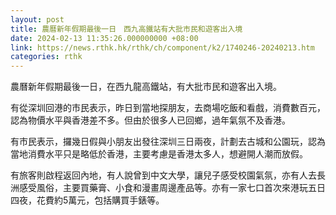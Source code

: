 ```yaml
---
layout: post
title: 農曆新年假期最後一日　西九高鐵站有大批市民和遊客出入境
date: 2024-02-13 11:35:26.000000000 +08:00
link: https://news.rthk.hk/rthk/ch/component/k2/1740246-20240213.htm
categories: rthk
---
```


農曆新年假期最後一日，在西九龍高鐵站，有大批市民和遊客出入境。

有從深圳回港的市民表示，昨日到當地探朋友，去商場吃飯和看戲，消費數百元，認為物價水平與香港差不多。但由於很多人已回鄉，過年氣氛不及香港。

有市民表示，攞幾日假與小朋友出發往深圳三日兩夜，計劃去古城和公園玩，認為當地消費水平只是略低於香港，主要考慮是香港太多人，想避開人潮而放假。

有旅客則啟程返回內地，有人說曾到中文大學，讓兒子感受校園氣氛，亦有人去長洲感受風俗，主要買藥膏、小食和漫畫周邊產品等。亦有一家七口首次來港玩五日四夜，花費約5萬元，包括購買手錶等。
